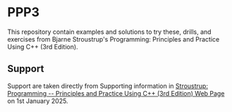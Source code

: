 # PPP3

This repository contain examples and solutions to try these, drills, and exercises from Bjarne Stroustrup's Programming: Principles and Practice Using C++ (3rd Edition).

## Support

Support are taken directly from Supporting information in [Stroustrup: Programming -- Principles and Practice Using C++ (3rd Edition) Web Page](https://www.stroustrup.com/programming.html) on 1st January 2025.
